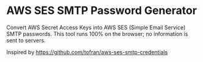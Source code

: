# AWS SES SMTP Password Generator
Convert AWS Secret Access Keys into AWS SES (Simple Email Service) SMTP passwords. This tool runs 100% on the browser; no information is sent to servers.

Inspired by https://github.com/tofran/aws-ses-smtp-credentials
